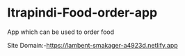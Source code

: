 # Itrapindi-Food-order-app
 App which can be used to order food 

Site Domain:-https://lambent-smakager-a4923d.netlify.app
